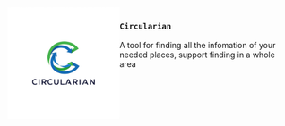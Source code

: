 <img src="./logo-circularian.png" align="left" width="200"/>

### `Circularian`

A tool for finding all the infomation of your needed places, support finding in a whole area

